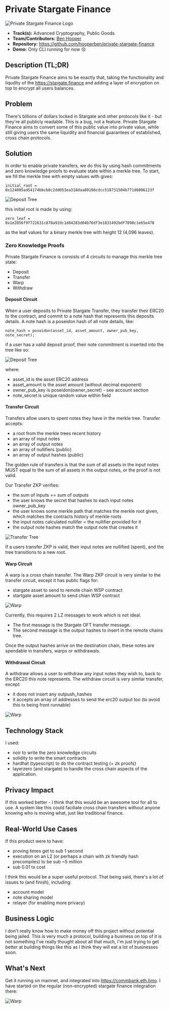 # Private Stargate Finance

![Private Stargate Finance Logo](./logo.png)

- **Track(s):** Advanced Cryptography, Public Goods
- **Team/Contributors:** [Ben Hooper](https://github.com/hooperben)
- **Repository:** https://github.com/hooperben/private-stargate-finance
- **Demo:** Only CLI running for now 😢

## Description (TL;DR)

Private Stargate Finance aims to be exactly that, taking the functionality and liqudity of the https://stargate.finance and adding a layer of encryption on top to encrypt all users balances.

## Problem

There's billions of dollars locked in Stargate and other protocols like it - but they're all publicly readable. This is a bug, not a feature. Private Stargate Finance aims to convert some of this public value into private value, while still giving users the same liquidity and financial guarantees of established, cross chain protocols.

## Solution

In order to enable private transfers, we do this by using hash commitments and zero knowledge proofs to evaluate state within a merkle tree. To start, we fill the merkle tree with empty values with gives:

`initial_root = 0x124005ad54174bbcb8c2dd053ea318daa80106cdcc518731504b771d6006123f`

![Deposit Tree](./initial-tree.png)

this initial root is made by using:

`zero_leaf = 0x1e2856f9f722631c878a92dc1d84283d04b76df3e1831492bdf7098c1e65e478`

as the leaf values for a binary merkle tree with height 12 (4,096 leaves).

### Zero Knowledge Proofs

Private Stargate Finance is consists of 4 circuits to manage this merkle tree state:

- Deposit
- Transfer
- Warp
- Withdraw

#### Deposit Circuit

When a user deposits to Private Stargate Transfer, they transfer their ERC20 to the contract, and commit to a note hash that represents this deposits details. A note hash is a poseidon hash of all note details, like:

`note_hash = poseidon(asset_id, asset_amount, owner_pub_key, note_secret);`

if a user has a valid deposit proof, their note commitment is inserted into the tree like so:

![Deposit Tree](./deposit-tree.png)

where:

- asset_id is the asset ERC20 address
- asset_amount is the asset amount (without decimal exponent)
- owner_pub_key is poseidon(owner_secret) - see account section
- note_secret is unique random value within field

#### Transfer Circuit

Transfers allow users to spent notes they have in the merkle tree. Transfer accepts:

- a root from the merkle trees recent history
- an array of input notes
- an array of output notes
- an array of nullifiers (public)
- an array of output hashes (public)

The golden rule of transfers is that the sum of all assets in the input notes MUST equal to the sum of all assets in the output notes, or the proof is not valid.

Our Transfer ZKP verifies:

- the sum of inputs == sum of outputs
- the user knows the secret that hashes to each input notes owner_pub_key
- the user knows some merkle path that matches the merkle root given, which matches the contracts history of merkle roots
- the input notes calculated nullifer = the nullifier provided for it
- the output note hashes match the output note that creates it

![Transfer Tree](./transfer-tree.png)

If a users transfer ZKP is valid, their input notes are nullified (spent), and the tree transitions to a new root.

#### Warp Circuit

A warp is a cross chain transfer. The Warp ZKP circuit is very similar to the transfer circuit, except it has public flags for:

- stargate asset to send to remote chain WSP contract
- startgate asset amount to send chian WSP contract

![Warp](./warp.png)

Currently, this requires 2 LZ messages to work which is not ideal.

- The first message is the Stargate OFT transfer message.
- The second message is the output hashes to insert in the remote chains tree.

Once the output hashes arrive on the destination chain, these notes are spendable in transfers, warps or withdrawals.

#### Withdrawal Circuit

A withdraw allows a user to withdraw any input notes they wish to, back to the ERC20 this note represents. The withdraw circuit is very similar transfer, except:

- it does not insert any outpush_hashes
- it accepts an array of addresses to send the erc20 output too (to avoid this tx being front runnable)

![Warp](./withdraw.png)

## Technology Stack

I used:

- noir to write the zero knowledge circuits
- solidity to write the smart contracts
- hardhat (typescript) to do the contract testing (+ zk proofs)
- layerzero (and stargate) to handle the cross chain aspects of the application.

## Privacy Impact

If this worked better - I think that this would be an awesome tool for all to use. A system like this could faciliate cross chain transfers without anyone knowing who is moving what, just like traditional finance.

## Real-World Use Cases

If this product were to have:

- proving times get to sub 1 second
- execution on an L2 (or perhaps a chain with zk friendly hash precompiles) to be sub ~5 million
- sub 0.01 tx cost

I think this would be a super useful protocol. That being said, there's a lot of issues to (and finish), including:

- account model
- note sharing model
- relayer (for enabling more privacy)

## Business Logic

I don't really know how to make money off this project without potential being jailed. This is very much a protocol, building a business on top of it is not something I've really thought about all that much, I'm just trying to get better at building things like this as I think they will eat a lot of businesses soon.

## What's Next

Get it running on mainnet, and integrated into https://commbank.eth.limo. I have started on the regular (non-encrypted) stargate finance integration there:

![Warp](./commbank.eth.preview.png)
